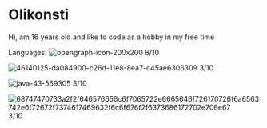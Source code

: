 

# Olikonsti

Hi, am 16 years old and like to code as a hobby in my free time

Languages:
![opengraph-icon-200x200](https://user-images.githubusercontent.com/68354546/116528126-bc933400-a8db-11eb-8265-1f0aa3aacc9d.png)
8/10

![46140125-da084900-c26d-11e8-8ea7-c45ae6306309](https://user-images.githubusercontent.com/68354546/116528233-e187a700-a8db-11eb-9de4-823bf8b85fcd.png)
3/10

![java-43-569305](https://user-images.githubusercontent.com/68354546/116528317-fb28ee80-a8db-11eb-8b54-48306f9078de.png)
3/10

![68747470733a2f2f646576656c6f7065722e6665646f726170726f6a6563742e6f72672f7374617469632f6c6f676f2f6373686172702e706e67](https://user-images.githubusercontent.com/68354546/116528378-10058200-a8dc-11eb-9710-43217c12559e.png)
3/10
